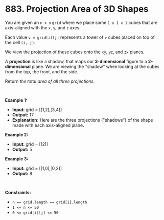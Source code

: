 # 883. Projection Area of 3D Shapes

You are given an `n x n` `grid` where we place some `1 x 1 x 1` cubes that are axis-aligned with the `x`, `y`, and `z` axes.

Each value `v = grid[i][j]` represents a tower of `v` cubes placed on top of the cell `(i, j)`.

We view the projection of these cubes onto the `xy`, `yz`, and `zx` planes.

A **projection** is like a shadow, that maps our **3-dimensional** figure to a **2-dimensional** plane. We are viewing the "shadow" when looking at the cubes from the top, the front, and the side.

Return _the total area of all three projections_.

<br/>

**Example 1:**
- **Input:** grid = \[\[1,2\],\[3,4\]\]
- **Output:** 17
- **Explanation:** Here are the three projections ("shadows") of the shape made with each axis-aligned plane.

**Example 2:**
- **Input:** grid = \[\[2\]\]
- **Output:** 5

**Example 3:**
- **Input:** grid = \[\[1,0\],\[0,2\]\]
- **Output:** 8

<br/>

**Constraints:**
*   `n == grid.length == grid[i].length`
*   `1 <= n <= 50`
*   `0 <= grid[i][j] <= 50`